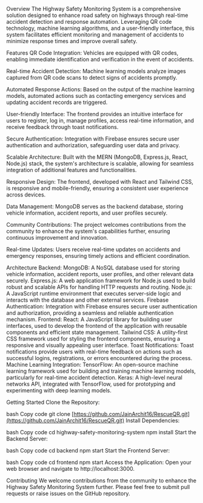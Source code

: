 Overview
The Highway Safety Monitoring System is a comprehensive solution designed to enhance road safety on highways through real-time accident detection and response automation. Leveraging QR code technology, machine learning algorithms, and a user-friendly interface, this system facilitates efficient monitoring and management of accidents to minimize response times and improve overall safety.

Features
QR Code Integration: Vehicles are equipped with QR codes, enabling immediate identification and verification in the event of accidents.

Real-time Accident Detection: Machine learning models analyze images captured from QR code scans to detect signs of accidents promptly.

Automated Response Actions: Based on the output of the machine learning models, automated actions such as contacting emergency services and updating accident records are triggered.

User-friendly Interface: The frontend provides an intuitive interface for users to register, log in, manage profiles, access real-time information, and receive feedback through toast notifications.

Secure Authentication: Integration with Firebase ensures secure user authentication and authorization, safeguarding user data and privacy.

Scalable Architecture: Built with the MERN (MongoDB, Express.js, React, Node.js) stack, the system's architecture is scalable, allowing for seamless integration of additional features and functionalities.

Responsive Design: The frontend, developed with React and Tailwind CSS, is responsive and mobile-friendly, ensuring a consistent user experience across devices.

Data Management: MongoDB serves as the backend database, storing vehicle information, accident reports, and user profiles securely.

Community Contributions: The project welcomes contributions from the community to enhance the system's capabilities further, ensuring continuous improvement and innovation.

Real-time Updates: Users receive real-time updates on accidents and emergency responses, ensuring timely actions and efficient coordination.

Architecture
Backend:
MongoDB: A NoSQL database used for storing vehicle information, accident reports, user profiles, and other relevant data securely.
Express.js: A web application framework for Node.js used to build robust and scalable APIs for handling HTTP requests and routing.
Node.js: A JavaScript runtime environment that executes server-side logic and interacts with the database and other external services.
Firebase Authentication: Integration with Firebase ensures secure user authentication and authorization, providing a seamless and reliable authentication mechanism.
Frontend:
React: A JavaScript library for building user interfaces, used to develop the frontend of the application with reusable components and efficient state management.
Tailwind CSS: A utility-first CSS framework used for styling the frontend components, ensuring a responsive and visually appealing user interface.
Toast Notifications: Toast notifications provide users with real-time feedback on actions such as successful logins, registrations, or errors encountered during the process.
Machine Learning Integration:
TensorFlow: An open-source machine learning framework used for building and training machine learning models, particularly for real-time accident detection.
Keras: A high-level neural networks API, integrated with TensorFlow, used for prototyping and experimenting with deep learning models.

Getting Started
Clone the Repository:

bash
Copy code
git clone [https://github.com/JainArchit16/RescueQR.git](https://github.com/JainArchit16/RescueQR.git)
Install Dependencies:

bash
Copy code
cd highway-safety-monitoring-system
npm install
Start the Backend Server:

bash
Copy code
cd backend
npm start
Start the Frontend Server:

bash
Copy code
cd frontend
npm start
Access the Application:
Open your web browser and navigate to http://localhost:3000.

Contributing
We welcome contributions from the community to enhance the Highway Safety Monitoring System further. Please feel free to submit pull requests or raise issues on the GitHub repository.
